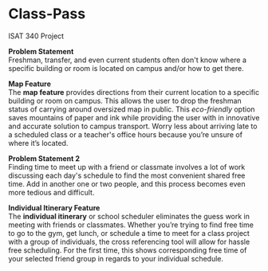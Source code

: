 Class-Pass
==========
ISAT 340 Project

<b>Problem Statement</b><br>
Freshman, transfer, and even current students often don't know where a specific building or room is located on campus and/or how to get there.

<b>Map Feature</b><br>
The <b>map feature</b> provides directions from their current location to a specific building or room on campus. This allows the user to drop the freshman status of carrying around oversized map in public. This <em>eco-friendly</em> option saves mountains of paper and ink while providing the user with in innovative and accurate solution to campus transport. Worry less about arriving late to a scheduled class or a teacher's office hours because you’re unsure of where it’s located.

<b>Problem Statement 2</b><br>
Finding time to meet up with a friend or classmate involves a lot of work discussing each day's schedule to find the most convenient shared free time. Add in another one or two people, and this process becomes even more tedious and difficult. 

<b>Individual Itinerary Feature</b><br>
The <b>individual itinerary</b> or school scheduler eliminates the guess work in meeting with friends or classmates. Whether you’re trying to find free time to go to the gym, get lunch, or schedule a time to meet for a class project with a group of individuals, the cross referencing tool will allow for hassle free scheduling. For the first time, this shows corresponding free time of your selected friend group in regards to your individual schedule. 

